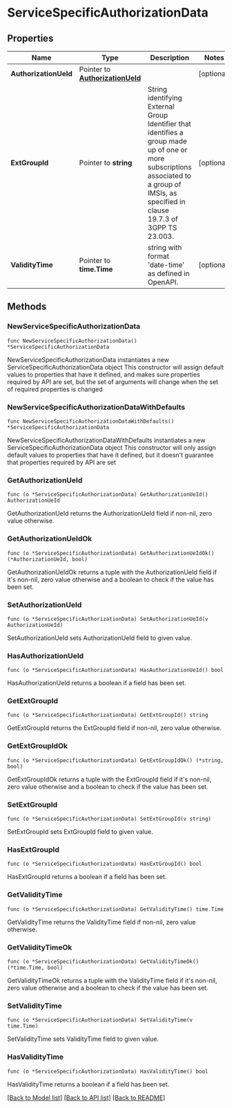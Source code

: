 # ServiceSpecificAuthorizationData

## Properties

Name | Type | Description | Notes
------------ | ------------- | ------------- | -------------
**AuthorizationUeId** | Pointer to [**AuthorizationUeId**](AuthorizationUeId.md) |  | [optional] 
**ExtGroupId** | Pointer to **string** | String identifying External Group Identifier that identifies a group made up of one or more  subscriptions associated to a group of IMSIs, as specified in clause 19.7.3 of 3GPP TS 23.003.   | [optional] 
**ValidityTime** | Pointer to **time.Time** | string with format &#39;date-time&#39; as defined in OpenAPI. | [optional] 

## Methods

### NewServiceSpecificAuthorizationData

`func NewServiceSpecificAuthorizationData() *ServiceSpecificAuthorizationData`

NewServiceSpecificAuthorizationData instantiates a new ServiceSpecificAuthorizationData object
This constructor will assign default values to properties that have it defined,
and makes sure properties required by API are set, but the set of arguments
will change when the set of required properties is changed

### NewServiceSpecificAuthorizationDataWithDefaults

`func NewServiceSpecificAuthorizationDataWithDefaults() *ServiceSpecificAuthorizationData`

NewServiceSpecificAuthorizationDataWithDefaults instantiates a new ServiceSpecificAuthorizationData object
This constructor will only assign default values to properties that have it defined,
but it doesn't guarantee that properties required by API are set

### GetAuthorizationUeId

`func (o *ServiceSpecificAuthorizationData) GetAuthorizationUeId() AuthorizationUeId`

GetAuthorizationUeId returns the AuthorizationUeId field if non-nil, zero value otherwise.

### GetAuthorizationUeIdOk

`func (o *ServiceSpecificAuthorizationData) GetAuthorizationUeIdOk() (*AuthorizationUeId, bool)`

GetAuthorizationUeIdOk returns a tuple with the AuthorizationUeId field if it's non-nil, zero value otherwise
and a boolean to check if the value has been set.

### SetAuthorizationUeId

`func (o *ServiceSpecificAuthorizationData) SetAuthorizationUeId(v AuthorizationUeId)`

SetAuthorizationUeId sets AuthorizationUeId field to given value.

### HasAuthorizationUeId

`func (o *ServiceSpecificAuthorizationData) HasAuthorizationUeId() bool`

HasAuthorizationUeId returns a boolean if a field has been set.

### GetExtGroupId

`func (o *ServiceSpecificAuthorizationData) GetExtGroupId() string`

GetExtGroupId returns the ExtGroupId field if non-nil, zero value otherwise.

### GetExtGroupIdOk

`func (o *ServiceSpecificAuthorizationData) GetExtGroupIdOk() (*string, bool)`

GetExtGroupIdOk returns a tuple with the ExtGroupId field if it's non-nil, zero value otherwise
and a boolean to check if the value has been set.

### SetExtGroupId

`func (o *ServiceSpecificAuthorizationData) SetExtGroupId(v string)`

SetExtGroupId sets ExtGroupId field to given value.

### HasExtGroupId

`func (o *ServiceSpecificAuthorizationData) HasExtGroupId() bool`

HasExtGroupId returns a boolean if a field has been set.

### GetValidityTime

`func (o *ServiceSpecificAuthorizationData) GetValidityTime() time.Time`

GetValidityTime returns the ValidityTime field if non-nil, zero value otherwise.

### GetValidityTimeOk

`func (o *ServiceSpecificAuthorizationData) GetValidityTimeOk() (*time.Time, bool)`

GetValidityTimeOk returns a tuple with the ValidityTime field if it's non-nil, zero value otherwise
and a boolean to check if the value has been set.

### SetValidityTime

`func (o *ServiceSpecificAuthorizationData) SetValidityTime(v time.Time)`

SetValidityTime sets ValidityTime field to given value.

### HasValidityTime

`func (o *ServiceSpecificAuthorizationData) HasValidityTime() bool`

HasValidityTime returns a boolean if a field has been set.


[[Back to Model list]](../README.md#documentation-for-models) [[Back to API list]](../README.md#documentation-for-api-endpoints) [[Back to README]](../README.md)


